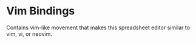 # Vim Bindings
Contains vim-like movement that makes this spreadsheet editor similar to vim, vi, or neovim.
